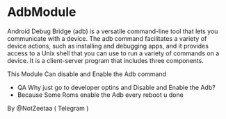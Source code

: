 # AdbModule

Android Debug Bridge (adb) is a versatile command-line tool that lets you communicate with a device.
The adb command facilitates a variety of device actions, such as installing and debugging apps,
and it provides access to a Unix shell that you can use to run a variety of commands on a device.
It is a client-server program that includes three components.

This Module Can disable and Enable the Adb command

- QA
Why just go to developer optins and Disable and Enable the Adb?
 - Because Some Roms enable the Adb every reboot u done 

By @NotZeetaa ( Telegram )
